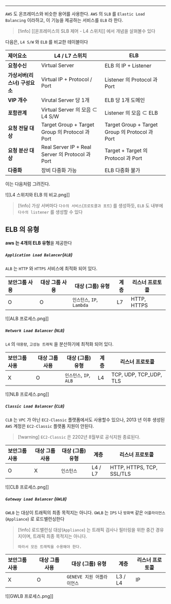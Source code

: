 
---

`AWS` 도 온프레미스와 비슷한 용어를 사용한다.
`AWS` 의 `SLB` 를 `Elastic Load Balancing` 이라하고, 이 기능을 제공하는 서비스를 `ELB` 라 한다.

>[!info] [[온프레미스의 SLB 제어 - L4 스위치]] 에서 개념을 살펴볼수 있다

다음은, `L4 S/W` 와 `ELB` 를 비교한 테이블이다

| 제어요소               | L4 / L7 스위치                                    | ELB                                           |
| :----------------- | ---------------------------------------------- | --------------------------------------------- |
| **요청수신**           | Virtual Server                                 | ELB 의 IP + Listener                           |
| **가상서버(리스너) 구성요소** | Virtual IP + Protocol / Port                   | Listener 의 Protocol 과 Port                    |
| **VIP 개수**         | Virutal Server 당 1개                            | ELB 당 1개 도메인                                  |
| **포함관계**           | Virtual Server 의 모음 ⊂ L4 S/W                   | Listener 의 모음 ⊂ ELB                           |
| **요청 전달 대상**       | Target Group + Target Group 의 Protocol 과 Port  | Target Group + Target Group 의 Protocol 과 Port |
| **요청 분산 대상**       | Real Server IP + Real Server 의 Protocol 과 Port | Target + Target 의 Protocol 과 Port             |
| **다중화**            | 장비 다중화 가능                                      | ELB 다중화 불가                                    |

이는 다음처럼 그려진다.

![[L4 스위치와 ELB 의 비교.png]]

> [!info] 가상 서버마다 `다수의 서비스`(`프로토콜과 포트`) 를 생성하듯, `ELB` 도 내부에 `다수의 listener` 를 생성할 수 있다 

## ELB 의 유형

**aws 는 4개의 ELB 유형**을 제공한다

##### `Application Load Balancer`(`ALB`) 

`ALB` 는 `HTTP` 와 `HTTPS` 서비스에 최적화 되어 있다.

| 보안그룹 사용 | 대상 그룹 사용 | 대상 (그룹) 유형             | 계층  | 리스너 프로토콜    |
| :------ | -------- | ---------------------- | --- | ----------- |
| O       | O        | `인스턴스`, `IP`, `Lambda` | L7  | HTTP, HTTPS |
![[ALB 프로세스.png]]

##### `Network Load Balancer` (`NLB`)

`L4` 의 `대용량`, `고성능 트래픽` 을 분산하기에 최적화 되어 있다.

| 보안그룹 사용 | 대상 그룹 사용 | 대상 (그룹) 유형          | 계층  | 리스너 프로토콜               |
| :------ | -------- | ------------------- | --- | ---------------------- |
| X       | O        | `인스턴스`, `IP`, `ALB` | L4  | TCP, UDP, TCP_UDP, TLS |
![[NLB 프로세스.png]]
##### `Classic Load Balancer` (`CLB`)

`CLB` 는 `VPC` 가 아닌 `EC2-Classic` 플랫폼에서도 사용할수 있으나, 2013 년 이후 생성된 `AWS` 계정은 `EC2-Classic` 플랫폼 지원이 안된다.

>[!warning] `EC2-Classic` 은 2202년 8월부로 공식지원 종료된다.

| 보안그룹 사용 | 대상 그룹 사용 | 대상 (그룹) 유형 | 계층      | 리스너 프로토콜                  |
| :------ | -------- | ---------- | ------- | ------------------------- |
| O       | X        | `인스턴스`     | L4 / L7 | HTTP, HTTPS, TCP, SSL/TLS |
![[CLB 프로세스.png]]

##### `Gateway Load Balancer` (`GWLB`)

`GWLB` 는 대상이 트래픽의 최종 목적지는 아니다.
`GWLB` 는 `IPS` 나 `방화벽` 같은 `어플라이언스`(`Appliance`) 로 로드밸런싱한다

>[!info] 로드밸런싱 대상(`Appliance`) 는 트래픽 검사나 필터링을 위한 중간 경유지이며, 트래픽 최종 목적지는 아니다.
>
> `따라서 모든 트래픽을 수용해야 한다.` 

| 보안그룹 사용 | 대상 그룹 사용 | 대상 (그룹) 유형         | 계층      | 리스너 프로토콜 |
| :------ | -------- | ------------------ | ------- | -------- |
| X       | O        | `GENEVE 지원 어플라이언스` | L3 / L4 | IP       |
![[GWLB 프로세스.png]]

